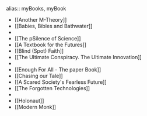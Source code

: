 alias:: myBooks, myBook

- [[Another M-Theory]]
- [[Babies, Bibles and Bathwater]]
-
- [[The pSilence of Science]]
- [[A Textbook for the Futures]]
- [[Blind (Spot) Faith]]
- [[The Ultimate Conspiracy. The Ultimate Innovation]]
-
- [[Enough For All - The paper Book]]
- [[Chasing our Tale]]
- [[A Scared Society's Fearless Future]]
- [[The Forgotten Technologies]]
-
- [[Holonaut]]
- [[Modern Monk]]
